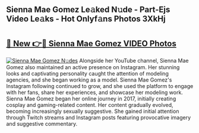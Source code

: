 ## Sienna Mae Gomez Le𝚊ked N𝚞de - Part-Ejs Video Le𝚊ks - Hot Onlyf𝚊ns Photos 3XkHj

# <h2><a href="http://ab4769.deff.icu/?id=Sienna+Mae+Gomez">🔗 New 👉🔴 Sienna Mae Gomez VIDEO Photos</a></h2>

[![Sienna Mae Gomez N𝚞des](https://i.imgur.com/rIISA9y.gif)](http://ab4769.deff.icu/?id=Sienna+Mae+Gomez)
Alongside her YouTube channel, Sienna Mae Gomez also maintained an active presence on Instagram. Her stunning looks and captivating personality caught the attention of modeling agencies, and she began working as a model. Sienna Mae Gomez's Instagram following continued to grow, and she used the platform to engage with her fans, share her experiences, and showcase her modeling work. Sienna Mae Gomez began her online journey in 2017, initially creating cosplay and gaming-related content. Her content gradually evolved, becoming increasingly sexually suggestive. She gained initial attention through Twitch streams and Instagram posts featuring provocative imagery and suggestive commentary.
